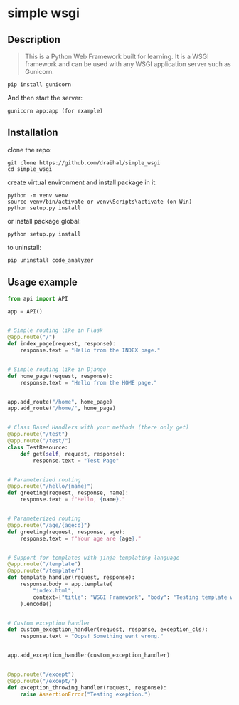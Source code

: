 # simple wsgi

## Description
> This is a Python Web Framework built for learning. 
It is a WSGI framework and can be used with any WSGI application server such as Gunicorn.
```
pip install gunicorn
```
And then start the server:
```
gunicorn app:app (for example)
```

## Installation

clone the repo:
```
git clone https://github.com/draihal/simple_wsgi
cd simple_wsgi
```
create virtual environment and install package in it:
```
python -m venv venv
source venv/bin/activate or venv\Scripts\activate (on Win)
python setup.py install
```
or install package global:
```
python setup.py install
```
to uninstall:
```
pip uninstall code_analyzer
```

## Usage example
```python
from api import API

app = API()


# Simple routing like in Flask
@app.route("/")
def index_page(request, response):
    response.text = "Hello from the INDEX page."


# Simple routing like in Django
def home_page(request, response):
    response.text = "Hello from the HOME page."


app.add_route("/home", home_page)
app.add_route("/home/", home_page)


# Class Based Handlers with your methods (there only get)
@app.route("/test")
@app.route("/test/")
class TestResource:
    def get(self, request, response):
        response.text = "Test Page"


# Parameterized routing
@app.route("/hello/{name}")
def greeting(request, response, name):
    response.text = f"Hello, {name}."


# Parameterized routing
@app.route("/age/{age:d}")
def greeting(request, response, age):
    response.text = f"Your age are {age}."


# Support for templates with jinja templating language
@app.route("/template")
@app.route("/template/")
def template_handler(request, response):
    response.body = app.template(
        "index.html",
        context={"title": "WSGI Framework", "body": "Testing template with jinja."}
    ).encode()


# Custom exception handler
def custom_exception_handler(request, response, exception_cls):
    response.text = "Oops! Something went wrong."


app.add_exception_handler(custom_exception_handler)


@app.route("/except")
@app.route("/except/")
def exception_throwing_handler(request, response):
    raise AssertionError("Testing exeption.")

```